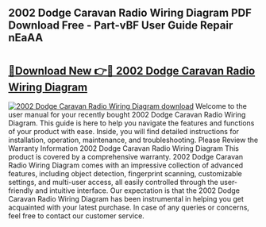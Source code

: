 ## 2002 Dodge Caravan Radio Wiring Diagram PDF Download Free - Part-vBF User Guide Repair nEaAA

# <h2><a href="http://dftlan.blite.top/?on=2002+Dodge+Caravan+Radio+Wiring+Diagram">🔗Download New 👉🔴 2002 Dodge Caravan Radio Wiring Diagram</a></h2>

[![2002 Dodge Caravan Radio Wiring Diagram download](https://i.imgur.com/lujVjoI.png)](http://dftlan.blite.top/?on=2002+Dodge+Caravan+Radio+Wiring+Diagram)
Welcome to the user manual for your recently bought 2002 Dodge Caravan Radio Wiring Diagram. This guide is here to help you navigate the features and functions of your product with ease. Inside, you will find detailed instructions for installation, operation, maintenance, and troubleshooting. Please Review the Warranty Information 2002 Dodge Caravan Radio Wiring Diagram This product is covered by a comprehensive warranty. 2002 Dodge Caravan Radio Wiring Diagram comes with an impressive collection of advanced features, including object detection, fingerprint scanning, customizable settings, and multi-user access, all easily controlled through the user-friendly and intuitive interface. Our expectation is that the 2002 Dodge Caravan Radio Wiring Diagram has been instrumental in helping you get acquainted with your latest purchase. In case of any queries or concerns, feel free to contact our customer service.
